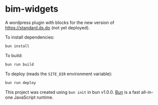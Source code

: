 # bim-widgets

A wordpress plugin with blocks for the new version of https://standard.ds.do (not yet deployed).

To install dependencies:

```bash
bun install
```

To build:

```bash
bun run build
```

To deploy (reads the `SITE_DIR` environment variable):

```bash
bun run deploy
```

This project was created using `bun init` in bun v1.0.0. [Bun](https://bun.sh) is a fast all-in-one JavaScript runtime.
